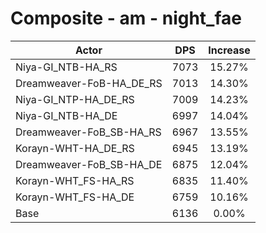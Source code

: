 # Composite - am - night_fae
| Actor | DPS | Increase |
|---|:---:|:---:|
|Niya-GI_NTB-HA_RS|7073|15.27%|
|Dreamweaver-FoB-HA_DE_RS|7013|14.30%|
|Niya-GI_NTP-HA_DE_RS|7009|14.23%|
|Niya-GI_NTB-HA_DE|6997|14.04%|
|Dreamweaver-FoB_SB-HA_RS|6967|13.55%|
|Korayn-WHT-HA_DE_RS|6945|13.19%|
|Dreamweaver-FoB_SB-HA_DE|6875|12.04%|
|Korayn-WHT_FS-HA_RS|6835|11.40%|
|Korayn-WHT_FS-HA_DE|6759|10.16%|
|Base|6136|0.00%|
